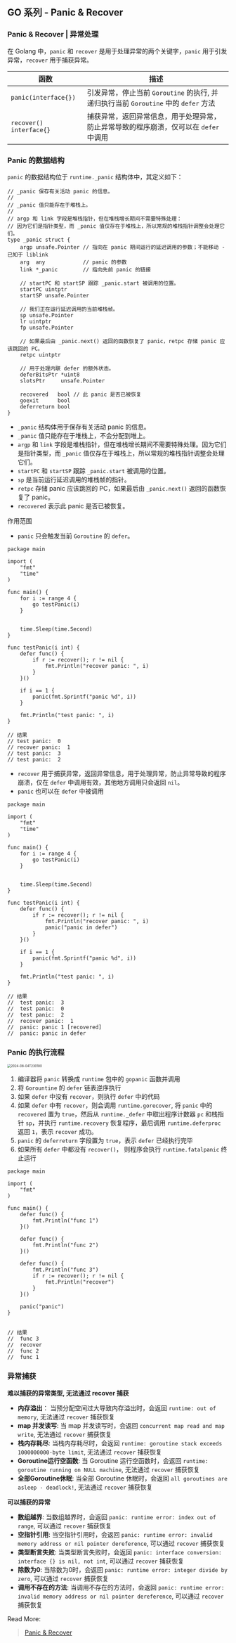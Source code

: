 ## GO 系列 - Panic & Recover

### Panic & Recover | 异常处理

在 Golang 中，`panic` 和 `recover` 是用于处理异常的两个关键字，`panic` 用于引发异常，`recover` 用于捕获异常。

| 函数                    | 描述                                                         |
| ----------------------- | ------------------------------------------------------------ |
| `panic(interface{})`    | 引发异常，停止当前 `Goroutine` 的执行, 并递归执行当前 `Goroutine` 中的 `defer` 方法 |
| `recover() interface{}` | 捕获异常，返回异常信息，用于处理异常，防止异常导致的程序崩溃，仅可以在 `defer` 中调用 |

### Panic 的数据结构

`panic` 的数据结构位于 `runtime._panic` 结构体中，其定义如下：

```
// _panic 保存有关活动 panic 的信息。
//
// _panic 值只能存在于堆栈上。
//
// argp 和 link 字段是堆栈指针，但在堆栈增长期间不需要特殊处理：
// 因为它们是指针类型，而 _panic 值仅存在于堆栈上，所以常规的堆栈指针调整会处理它们。
type _panic struct {
	argp unsafe.Pointer // 指向在 panic 期间运行的延迟调用的参数；不能移动 - 已知于 liblink
	arg  any            // panic 的参数
	link *_panic        // 指向先前 panic 的链接

	// startPC 和 startSP 跟踪 _panic.start 被调用的位置。
	startPC uintptr
	startSP unsafe.Pointer

	// 我们正在运行延迟调用的当前堆栈帧。
	sp unsafe.Pointer
	lr uintptr
	fp unsafe.Pointer

	// 如果最后由 _panic.next() 返回的函数恢复了 panic，retpc 存储 panic 应该跳回的 PC。
	retpc uintptr

	// 用于处理内联 defer 的额外状态。
	deferBitsPtr *uint8
	slotsPtr     unsafe.Pointer

	recovered   bool // 此 panic 是否已被恢复
	goexit      bool
	deferreturn bool
}
```

- `_panic` 结构体用于保存有关活动 panic 的信息。
- `_panic` 值只能存在于堆栈上，不会分配到堆上。
- `argp` 和 `link` 字段是堆栈指针，但在堆栈增长期间不需要特殊处理。因为它们是指针类型，而 `_panic` 值仅存在于堆栈上，所以常规的堆栈指针调整会处理它们。
- `startPC` 和 `startSP` 跟踪 `_panic.start` 被调用的位置。
- `sp` 是当前运行延迟调用的堆栈帧的指针。
- `retpc` 存储 panic 应该跳回的 PC，如果最后由 `_panic.next()` 返回的函数恢复了 panic。
- `recovered` 表示此 panic 是否已被恢复。

作用范围

- `panic` 只会触发当前 `Goroutine` 的 `defer`。

```
package main

import (
	"fmt"
	"time"
)

func main() {
	for i := range 4 {
		go testPanic(i)
	}


	time.Sleep(time.Second)
}

func testPanic(i int) {
	defer func() {
		if r := recover(); r != nil {
			fmt.Println("recover panic: ", i)
		}
	}()

	if i == 1 {
		panic(fmt.Sprintf("panic %d", i))
	}

	fmt.Println("test panic: ", i)
}

// 结果
// test panic:  0
// recover panic:  1
// test panic:  3
// test panic:  2
```

- `recover` 用于捕获异常，返回异常信息，用于处理异常，防止异常导致的程序崩溃，仅在 `defer` 中调用有效，其他地方调用只会返回 `nil`。
- `panic` 也可以在 `defer` 中被调用

```
package main

import (
	"fmt"
	"time"
)

func main() {
	for i := range 4 {
		go testPanic(i)
	}


	time.Sleep(time.Second)
}

func testPanic(i int) {
	defer func() {
		if r := recover(); r != nil {
			fmt.Println("recover panic: ", i)
			panic("panic in defer")
		}
	}()

	if i == 1 {
		panic(fmt.Sprintf("panic %d", i))
	}

	fmt.Println("test panic: ", i)
}

// 结果
//	test panic:  3
//	test panic:  0
//	test panic:  2
//	recover panic:  1
//	panic: panic 1 [recovered]
//	panic: panic in defer
```

### Panic 的执行流程

<img src="../images/2024-08-04T230100.png" alt="2024-08-04T230100" style="zoom:50%;" />

1. 编译器将 `panic` 转换成 `runtime` 包中的 `gopanic` 函数并调用
2. 将 `Gorountine` 的 `defer` 链表逆序执行
3. 如果 `defer` 中没有 `recover`，则执行 `defer` 中的代码
4. 如果 `defer` 中有 `recover`，则会调用 `runtime.gorecover`, 将 `panic` 中的 `recovered` 置为 `true`，然后从 `runtime._defer` 中取出程序计数器 `pc` 和栈指针 `sp`，并执行 `runtime.recovery` 恢复程序，最后调用 `runtime.deferproc` 返回 `1`，表示 `recover` 成功。
5. `panic` 的 `deferreturn` 字段置为 `true`，表示 `defer` 已经执行完毕
6. 如果所有 `defer` 中都没有 `recover()`， 则程序会执行 `runtime.fatalpanic` 终止运行

```
package main

import (
	"fmt"
)

func main() {
	defer func() {
		fmt.Println("func 1")
	}()

	defer func() {
		fmt.Println("func 2")
	}()

	defer func() {
		fmt.Println("func 3")
		if r := recover(); r != nil {
			fmt.Println("recover")
		}
	}()

	panic("panic")
}


// 结果
//	func 3
//	recover
//	func 2
//	func 1
```

### 异常捕获

**难以捕获的异常类型, 无法通过 recover 捕获**

- **内存溢出**： 当预分配空间过大导致内存溢出时，会返回 `runtime: out of memory`, 无法通过 `recover` 捕获恢复
- **map 并发读写**: 当 map 并发读写时，会返回 `concurrent map read and map write`, 无法通过 `recover` 捕获恢复
- **栈内存耗尽**: 当栈内存耗尽时，会返回 `runtime: goroutine stack exceeds 1000000000-byte limit`, 无法通过 `recover` 捕获恢复
- **Goroutine运行空函数**: 当 Goroutine 运行空函数时，会返回 `runtime: goroutine running on NULL machine`, 无法通过 `recover` 捕获恢复
- **全部Goroutine休眠**: 当全部 Goroutine 休眠时，会返回 `all goroutines are asleep - deadlock!`, 无法通过 `recover` 捕获恢复

**可以捕获的异常**

- **数组越界**: 当数组越界时，会返回 `panic: runtime error: index out of range`, 可以通过 `recover` 捕获恢复
- **空指针引用**: 当空指针引用时，会返回 `panic: runtime error: invalid memory address or nil pointer dereference`, 可以通过 `recover` 捕获恢复
- **类型断言失败**: 当类型断言失败时，会返回 `panic: interface conversion: interface {} is nil, not int`, 可以通过 `recover` 捕获恢复
- **除数为0**: 当除数为0时，会返回 `panic: runtime error: integer divide by zero`, 可以通过 `recover` 捕获恢复
- **调用不存在的方法**: 当调用不存在的方法时，会返回 `panic: runtime error: invalid memory address or nil pointer dereference`, 可以通过 `recover` 捕获恢复



Read More:

> [Panic & Recover](https://goguide.ryansu.tech/guide/concepts/golang/10-panic-recover.html)